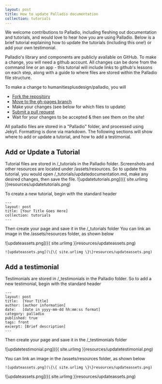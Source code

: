 ```yaml
---
layout: post
title: How to update Palladio documentation
collection: tutorials
---
```

We welcome contributions to Palladio, including fleshing out documentation and tutorials, and would love to hear how you are using Palladio.  Below is a brief tutorial explaining how to update the tutorials (including this one!) or add your own testimonial.

Palladio's library and components are publicly available on GitHub.  To make a change, you will need a github account.  All changes can be done from the command line or an app - this tutorial will include links to github's lessons on each step, along with a guide to where files are stored within the Palladio file structure.

To make a change to humanitiesplusdesign/palladio, you will

* [Fork the repository](https://help.github.com/articles/fork-a-repo/)
* [Move to the gh-pages branch](https://help.github.com/articles/creating-and-deleting-branches-within-your-repository/)
* Make your changes (see below for which files to update)
* [Submit a pull request](https://help.github.com/articles/creating-a-pull-request/)
* Wait for your changes to be accepted & then see them on the site!


All palladio files are stored in a "Palladio" folder, and processed using Jekyll.  Formatting is done via markdown.  The following sections will show where to add or update a tutorial, and how to add a testimonial.

## Add or Update a Tutorial
Tutorial files are stored in /_tutorials in the Palladio folder.  Screenshots and other resources are located under /assets/resources.  So to update this tutorial, you would open /_tutorials/updatedocumentation.md, make any desired changes, then save the file.
![updatetutorials.png]({{ site.urlimg }}resources/updatetutorials.png)

To create a new tutorial, begin with the standard header

    ---
    layout: post
    title: [Your Title Goes Here]
    collection: tutorials
    ---

Then create your page and save it in the /_tutorials folder
You can link an image in the /assets/resources folder, as shown below

![updateassets.png]({{ site.urlimg }}resources/updateassets.png)

    ![updateassets.png](\{\{ site.urlimg \}\}resources/updateassets.png)


## Add a testimonial
  Testimonials are stored in /_testimonials in the Palladio folder.  So to add a new testimonial, begin with the standard header

    ---
    layout: post
    title:  [Your Title]
    author: [author information]
    date:   [date in yyyy-mm-dd hh:mm:ss format]
    category: palladio
    published: true
    tags: front
    excerpt: [Brief description]
    ---
  
  Then create your page and save it in the /_testimonials folder
  
![updatetestimonial.png]({{ site.urlimg }}resources/updatetestimonial.png)
  
You can link an image in the /assets/resources folder, as shown below

    ![updateassets.png](\{\{ site.urlimg \}\}resources/updateassets.png)

![updateassets.png]({{ site.urlimg }}resources/updateassets.png)
